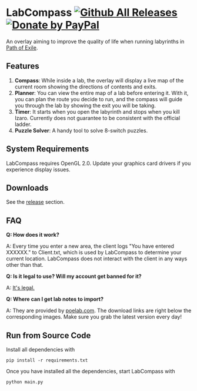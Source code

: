 LabCompass
[![Github All Releases](https://img.shields.io/github/downloads/yznpku/LabCompass/total.svg)](https://github.com/yznpku/LabCompass/releases)
[![Donate by PayPal](https://img.shields.io/badge/donate-%F0%9F%92%B0-1A1A1A.svg)](https://www.paypal.me/futurecode)
===

An overlay aiming to improve the quality of life when running labyrinths in [Path of Exile](https://www.pathofexile.com/).

Features
---

1. **Compass**: While inside a lab, the overlay will display a live map of the current room showing the directions of contents and exits.
2. **Planner**: You can view the entire map of a lab before entering it. With it, you can plan the route you decide to run, and the compass will guide you through the lab by showing the exit you will be taking.
3. **Timer**: It starts when you open the labyrinth and stops when you kill Izaro. Currently does not guarantee to be consistent with the official ladder.
4. **Puzzle Solver**: A handy tool to solve 8-switch puzzles.

System Requirements
---

LabCompass requires OpenGL 2.0. Update your graphics card drivers if you experience display issues.

Downloads
---

See the [release](https://github.com/yznpku/LabCompass/releases) section.

FAQ
---

**Q: How does it work?**

A: Every time you enter a new area, the client logs "You have entered XXXXXX." to Client.txt, which is used by LabCompass to determine your current location. LabCompass does not interact with the client in any ways other than that.

**Q: Is it legal to use? Will my account get banned for it?**

A: [It's legal.](https://i.imgur.com/Es321K1.png)

**Q: Where can I get lab notes to import?**

A: They are provided by [poelab.com](http://www.poelab.com). The download links are right below the corresponding images. Make sure you grab the latest version every day!

Run from Source Code
---

Install all dependencies with

    pip install -r requirements.txt

Once you have installed all the dependencies, start LabCompass with

    python main.py
